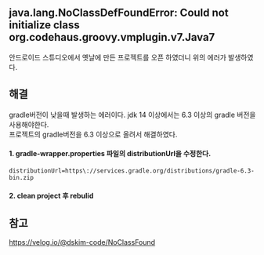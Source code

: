 ## java.lang.NoClassDefFoundError: Could not initialize class org.codehaus.groovy.vmplugin.v7.Java7
안드로이드 스튜디오에서 옛날에 만든 프로젝트를 오픈 하였더니 위의 에러가 발생하였다.

## 해결
gradle버전이 낮을때 발생하는 에러이다. jdk 14 이상에서는 6.3 이상의 gradle 버전을 사용해야한다.<br>
프로젝트의 gradle버전을 6.3 이상으로 올려서 해결하였다.

#### 1. gradle-wrapper.properties 파일의 distributionUrl을 수정한다.
```
distributionUrl=https\://services.gradle.org/distributions/gradle-6.3-bin.zip 
```
#### 2. clean project 후 rebulid

## 참고
https://velog.io/@dskim-code/NoClassFound
